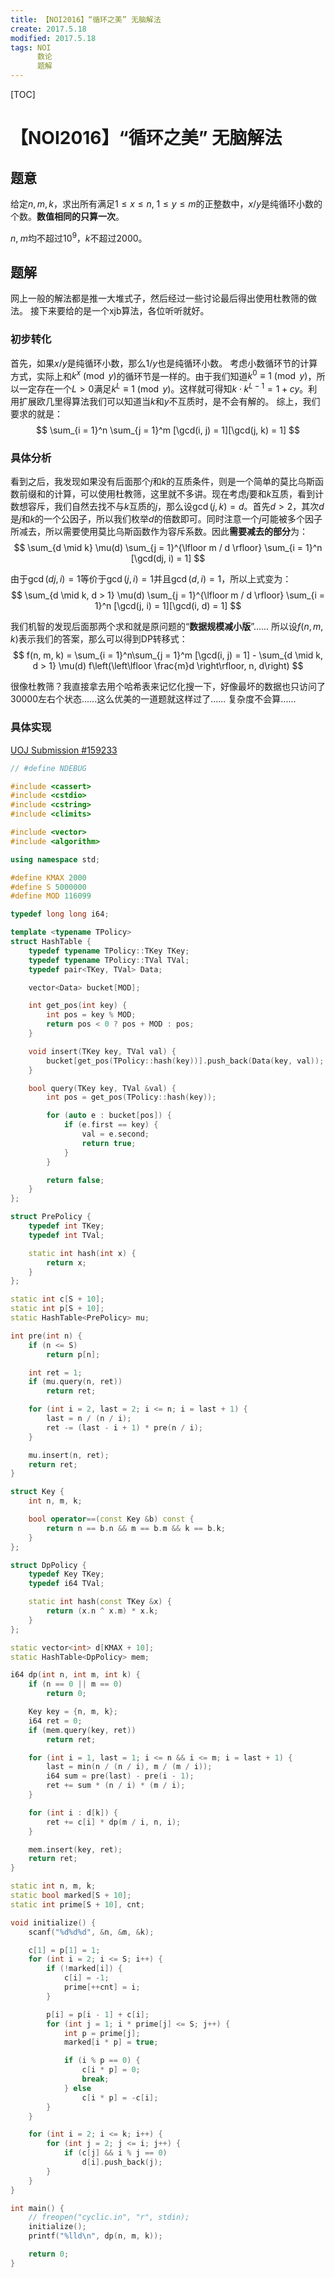 ```yaml
---
title: 【NOI2016】“循环之美” 无脑解法
create: 2017.5.18
modified: 2017.5.18
tags: NOI
      数论
      题解
---
```


[TOC]
# 【NOI2016】“循环之美” 无脑解法
## 题意
给定$n, m, k$，求出所有满足$1 \leqslant x \leqslant n,\; 1 \leqslant y \leqslant m$的正整数中，$x / y$是纯循环小数的个数。**数值相同的只算一次**。

$n,\;m$均不超过$10^9$，$k$不超过$2000$。

## 题解
网上一般的解法都是推一大堆式子，然后经过一些讨论最后得出使用杜教筛的做法。
接下来要给的是一个xjb算法，各位听听就好。

### 初步转化
首先，如果$x / y$是纯循环小数，那么$1 / y$也是纯循环小数。
考虑小数循环节的计算方式，实际上和$k^x \pmod{y}$的循环节是一样的。由于我们知道$k^0 \equiv 1 \pmod{y}$，所以一定存在一个$L > 0$满足$k^L \equiv 1 \pmod{y}$。这样就可得知$k \cdot k^{L - 1} = 1 + cy$。利用扩展欧几里得算法我们可以知道当$k$和$y$不互质时，是不会有解的。
综上，我们要求的就是：
$$
\sum_{i = 1}^n \sum_{j = 1}^m [\gcd(i, j) = 1][\gcd(j, k) = 1]
$$

### 具体分析
看到之后，我发现如果没有后面那个$j$和$k$的互质条件，则是一个简单的莫比乌斯函数前缀和的计算，可以使用杜教筛，这里就不多讲。现在考虑$j$要和$k$互质，看到计数想容斥，我们自然去找不与$k$互质的$j$，那么设$\gcd(j, k) = d$。首先$d > 2$，其次$d$是$j$和$k$的一个公因子，所以我们枚举$d$的倍数即可。同时注意一个$j$可能被多个因子所减去，所以需要使用莫比乌斯函数作为容斥系数。因此**需要减去的部分**为：
$$
\sum_{d \mid k} \mu(d) \sum_{j = 1}^{\lfloor m / d \rfloor} \sum_{i = 1}^n [\gcd(dj, i) = 1]
$$

由于$\gcd(dj, i) = 1$等价于$\gcd(j, i) = 1$并且$\gcd(d, i) = 1$，所以上式变为：
$$
\sum_{d \mid k, d > 1} \mu(d) \sum_{j = 1}^{\lfloor m / d \rfloor} \sum_{i = 1}^n [\gcd(j, i) = 1][\gcd(i, d) = 1]
$$

我们机智的发现后面那两个求和就是原问题的“**数据规模减小版**”......
所以设$f(n, m, k)$表示我们的答案，那么可以得到DP转移式：
$$
f(n, m, k) = \sum_{i = 1}^n\sum_{j = 1}^m [\gcd(i, j) = 1] - \sum_{d \mid k, d > 1} \mu(d) f\left(\left\lfloor \frac{m}d \right\rfloor, n, d\right)
$$

很像杜教筛？我直接拿去用个哈希表来记忆化搜一下，好像最坏的数据也只访问了$30000$左右个状态......这么优美的一道题就这样过了......
复杂度不会算......

### 具体实现
[UOJ Submission #159233](http://uoj.ac/submission/159233)

```c++
// #define NDEBUG

#include <cassert>
#include <cstdio>
#include <cstring>
#include <climits>

#include <vector>
#include <algorithm>

using namespace std;

#define KMAX 2000
#define S 5000000
#define MOD 116099

typedef long long i64;

template <typename TPolicy>
struct HashTable {
    typedef typename TPolicy::TKey TKey;
    typedef typename TPolicy::TVal TVal;
    typedef pair<TKey, TVal> Data;

    vector<Data> bucket[MOD];

    int get_pos(int key) {
        int pos = key % MOD;
        return pos < 0 ? pos + MOD : pos;
    }

    void insert(TKey key, TVal val) {
        bucket[get_pos(TPolicy::hash(key))].push_back(Data(key, val));
    }

    bool query(TKey key, TVal &val) {
        int pos = get_pos(TPolicy::hash(key));

        for (auto e : bucket[pos]) {
            if (e.first == key) {
                val = e.second;
                return true;
            }
        }

        return false;
    }
};

struct PrePolicy {
    typedef int TKey;
    typedef int TVal;

    static int hash(int x) {
        return x;
    }
};

static int c[S + 10];
static int p[S + 10];
static HashTable<PrePolicy> mu;

int pre(int n) {
    if (n <= S)
        return p[n];

    int ret = 1;
    if (mu.query(n, ret))
        return ret;

    for (int i = 2, last = 2; i <= n; i = last + 1) {
        last = n / (n / i);
        ret -= (last - i + 1) * pre(n / i);
    }

    mu.insert(n, ret);
    return ret;
}

struct Key {
    int n, m, k;

    bool operator==(const Key &b) const {
        return n == b.n && m == b.m && k == b.k;
    }
};

struct DpPolicy {
    typedef Key TKey;
    typedef i64 TVal;

    static int hash(const TKey &x) {
        return (x.n ^ x.m) * x.k;
    }
};

static vector<int> d[KMAX + 10];
static HashTable<DpPolicy> mem;

i64 dp(int n, int m, int k) {
    if (n == 0 || m == 0)
        return 0;

    Key key = {n, m, k};
    i64 ret = 0;
    if (mem.query(key, ret))
        return ret;

    for (int i = 1, last = 1; i <= n && i <= m; i = last + 1) {
        last = min(n / (n / i), m / (m / i));
        i64 sum = pre(last) - pre(i - 1); 
        ret += sum * (n / i) * (m / i);
    }

    for (int i : d[k]) {
        ret += c[i] * dp(m / i, n, i);
    }

    mem.insert(key, ret);
    return ret;
}

static int n, m, k;
static bool marked[S + 10];
static int prime[S + 10], cnt;

void initialize() {
    scanf("%d%d%d", &n, &m, &k);

    c[1] = p[1] = 1;
    for (int i = 2; i <= S; i++) {
        if (!marked[i]) {
            c[i] = -1;
            prime[++cnt] = i;
        }

        p[i] = p[i - 1] + c[i];
        for (int j = 1; i * prime[j] <= S; j++) {
            int p = prime[j];
            marked[i * p] = true;

            if (i % p == 0) {
                c[i * p] = 0;
                break;
            } else
                c[i * p] = -c[i];
        }
    }

    for (int i = 2; i <= k; i++) {
        for (int j = 2; j <= i; j++) {
            if (c[j] && i % j == 0)
                d[i].push_back(j);
        }
    }
}

int main() {
    // freopen("cyclic.in", "r", stdin);
    initialize();
    printf("%lld\n", dp(n, m, k));

    return 0;
}
```
